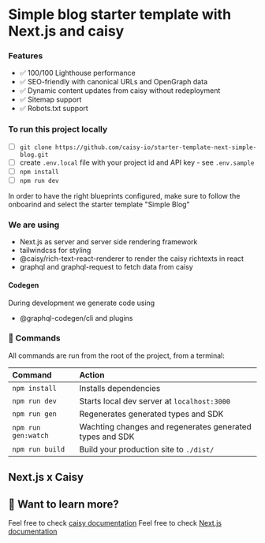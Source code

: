 # Simple blog starter template with Next.js and caisy

### Features

- ✅ 100/100 Lighthouse performance
- ✅ SEO-friendly with canonical URLs and OpenGraph data
- ✅ Dynamic content updates from caisy without redeployment
- ✅ Sitemap support
- ✅ Robots.txt support

### To run this project locally

- [ ] `git clone https://github.com/caisy-io/starter-template-next-simple-blog.git`
- [ ] create `.env.local` file with your project id and API key - see `.env.sample`
- [ ] `npm install`
- [ ] `npm run dev`

In order to have the right blueprints configured, make sure to follow the onboarind and select the starter template "Simple Blog"

### We are using

- Next.js as server and server side rendering framework
- tailwindcss for styling
- @caisy/rich-text-react-renderer to render the caisy richtexts in react
- graphql and graphql-request to fetch data from caisy

#### Codegen

During development we generate code using

- @graphql-codegen/cli and plugins

### 🧞 Commands

All commands are run from the root of the project, from a terminal:

| Command             | Action                                                   |
| :------------------ | :------------------------------------------------------- |
| `npm install`       | Installs dependencies                                    |
| `npm run dev`       | Starts local dev server at `localhost:3000`              |
| `npm run gen`       | Regenerates generated types and SDK                      |
| `npm run gen:watch` | Wachting changes and regenerates generated types and SDK |
| `npm run build`     | Build your production site to `./dist/`                  |

## Next.js x Caisy

## 👀 Want to learn more?

Feel free to check [caisy documentation](https://caisy.io/developer/docs)
Feel free to check [Next.js documentation](https://nextjs.org/docs)
